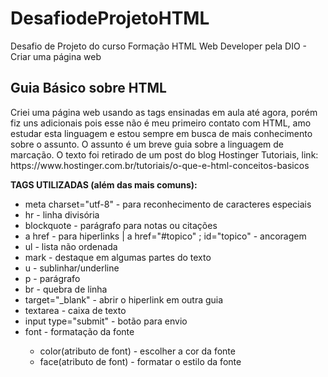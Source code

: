 # DesafiodeProjetoHTML
Desafio de Projeto do curso Formação HTML Web Developer pela DIO - Criar uma página web
<h2>Guia Básico sobre HTML</h2>
Criei uma página web usando as tags ensinadas em aula até agora, porém fiz uns adicionais pois esse não é meu primeiro contato com HTML, amo estudar esta linguagem e estou sempre em busca de mais conhecimento sobre o assunto. O assunto é um breve guia sobre a linguagem de marcação. O texto foi retirado de um post do blog Hostinger Tutoriais, link: https://www.hostinger.com.br/tutoriais/o-que-e-html-conceitos-basicos <br>
<p>
<b>TAGS UTILIZADAS (além das mais comuns):</b>
<ul>
  <li>meta charset="utf-8" - para reconhecimento de caracteres especiais</li>
  <li>hr - linha divisória</li>
  <li>blockquote - parágrafo para notas ou citações</li>
  <li>a href - para hiperlinks | a href="#topico" ; id="topico" - ancoragem</li>
  <li>ul - lista não ordenada</li>
  <li>mark - destaque em algumas partes do texto</li>
  <li>u - sublinhar/underline</li>
  <li>p - parágrafo</li>
  <li>br - quebra de linha</li>
  <li>target="_blank" - abrir o hiperlink em outra guia</li>
  <li>textarea - caixa de texto</li>
  <li>input type="submit" - botão para envio</li>
  <li>font - formatação da fonte</li>
  <ul>
    <li>color(atributo de font) - escolher a cor da fonte</li>
    <li>face(atributo de font) - formatar o estilo da fonte</li>
  </ul>
</ul>
</p>
